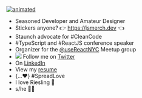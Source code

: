 [![animated](https://raw.githubusercontent.com/donavon/donavon/master/img/readme.svg)](https://dwe.st/rr)

- Seasoned Developer and Amateur Designer
- Stickers anyone? 👉 https://jsmerch.dev 👈
- Staunch advocate for #CleanCode
- #TypeScript and #ReactJS conference speaker
- Organizer for the [@useReactNYC](https://usereact.nyc/) Meetup group
- <img src="https://raw.githubusercontent.com/donavon/donavon/master/img/twitter.svg" /> Follow me on [Twitter](https://dwe.st/t)
- On [LinkedIn](https://dwe.st/li)
- View my [resume](https://dwe.st/resume)
- {...♥️} #SpreadLove
- I love Riesling 🍷
- s/he 🏳️‍🌈

<!--
**donavon/donavon** is a ✨ _special_ ✨ repository because its `README.md` (this file) appears on your GitHub profile.

Here are some ideas to get you started:

- 🔭 I’m currently working on ...
- 🌱 I’m currently learning ...
- 👯 I’m looking to collaborate on ...
- 🤔 I’m looking for help with ...
- 💬 Ask me about ...
- 📫 How to reach me: ...
- 😄 Pronouns: ...
- ⚡ Fun fact: ...
-->
